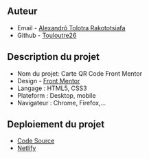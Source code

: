 ## Auteur

- Email - [Alexandrô Tolotra Rakototsiafa](tolotrarakototsiafa@gmail.com)
- Github - [Touloutre26](https://https://github.com/Touloutre26)


## Description du projet 

- Nom du projet: Carte QR Code Front Mentor
- Design - [Front Mentor](https://frontmentor.com)
- Langage : HTML5, CSS3
- Plateform : Desktop, mobile
- Navigateur : Chrome, Firefox,...


## Deploiement du projet

- [Code Source](https://github.com/Touloutre26/FrontChallenge.git)
- [Netlify](https://qr-code-front-challenge)



